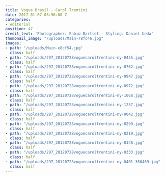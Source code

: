 ```yaml
---
title: Vogue Brasil - Carol Trentini
date: 2017-01-07 03:56:00 Z
categories:
- editorial
position: 47
credit_text: 'Photographer: Fabio Bartlet - Styling: Daniel Ueda'
thumbnail_image: "/uploads/Main-78fc46.jpg"
images:
- path: "/uploads/Main-e8cf54.jpg"
  class: half
- path: "/uploads/297_20120728voguecaroltrentini-ny-0435.jpg"
  class: half
- path: "/uploads/297_20120728voguecaroltrentini-ny-0762.jpg"
  class: half
- path: "/uploads/297_20120728voguecaroltrentini-ny-0947.jpg"
  class: half
- path: "/uploads/297_20120728voguecaroltrentini-ny-0972.jpg"
  class: half
- path: "/uploads/297_20120728voguecaroltrentini-ny-1068.jpg"
  class: half
- path: "/uploads/297_20120728voguecaroltrentini-ny-1237.jpg"
  class: half
- path: "/uploads/297_20120728voguecaroltrentini-ny-0042.jpg"
  class: half
- path: "/uploads/297_20120728voguecaroltrentini-ny-0299.jpg"
  class: half
- path: "/uploads/297_20120728voguecaroltrentini-ny-0219.jpg"
  class: half
- path: "/uploads/297_20120728voguecaroltrentini-ny-0148.jpg"
  class: half
- path: "/uploads/297_20120728voguecaroltrentini-ny-0333.jpg"
  class: half
- path: "/uploads/297_20120728voguecaroltrentini-ny-0401-356469.jpg"
  class: half
---
```



